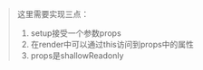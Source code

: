 >这里需要实现三点：
>1. setup接受一个参数props
>2. 在render中可以通过this访问到props中的属性
>3. props是shallowReadonly

```javascript



```